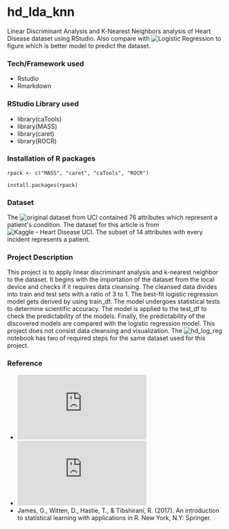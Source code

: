 # hd_lda_knn
Linear Discriminant Analysis and K-Nearest Neighbors analysis of Heart Disease dataset using RStudio. Also compare with ![Logistic Regression](https://github.com/danypark91/hd_log_reg) to figure which is better model to predict the dataset.

### Tech/Framework used
* Rstudio
* Rmarkdown

### RStudio Library used
* library(caTools)
* library(MASS)
* library(caret)
* library(ROCR)

### Installation of R packages
`rpack <- c("MASS", "caret", "caTools", "ROCR")`

`install.packages(rpack)`

### Dataset
The ![original dataset](https://archive.ics.uci.edu/ml/datasets/Heart+Disease) from UCI contained 76 attributes which represent a patient's condition. The dataset for this article is from ![Kaggle - Heart Disease UCI](https://www.kaggle.com/ronitf/heart-disease-uci). The subset of 14 attributes with every incident represents a patient.

### Project Description
This project is to apply linear discriminant analysis and k-nearest neighbor to the dataset. It begins with the importation of the dataset from the local device and checks if it requires data cleansing. The cleansed data divides into train and test sets with a ratio of 3 to 1. The best-fit logistic regression model gets derived by using train_df. The model undergoes statistical tests to determine scientific accuracy. The model is applied to the test_df to check the predictability of the models. Finally, the predictability of the discovered models are compared with the logistic regression model.
This project does not consist data cleansing and visualization. The ![hd_log_reg](https://github.com/danypark91/hd_log_reg) notebook has two of required steps for the same dataset used for this project. 

### Reference
* ![Classification of LDA](https://pages.mtu.edu/~shanem/psy5220/daily/Day12/classification.html)
* ![Classification of KNN](https://pages.mtu.edu/~shanem/psy5220/daily/Day13/treesforestsKNN.html)
* James, G., Witten, D., Hastie, T., & Tibshirani, R. (2017). An introduction to statistical learning with applications in R. New York, N.Y: Springer.
